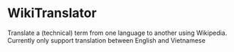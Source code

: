 # WikiTranslator 
Translate a (technical) term from one language to another using Wikipedia.
Currently only support translation between English and Vietnamese
